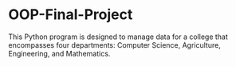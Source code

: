# OOP-Final-Project
This Python program is designed to manage data for a college that encompasses four departments: Computer Science, Agriculture, Engineering, and Mathematics. 
